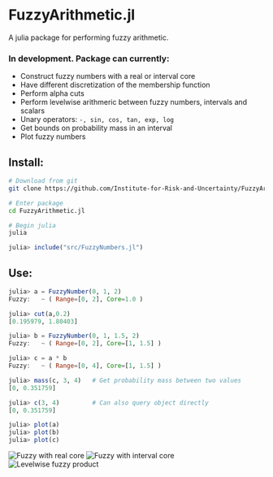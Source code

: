 # FuzzyArithmetic.jl

A julia package for performing fuzzy arithmetic.

### In development. Package can currently:

* Construct fuzzy numbers with a real or interval core
* Have different discretization of the membership function
* Perform alpha cuts
* Perform levelwise arithmeric between fuzzy numbers, intervals and scalars
* Unary operators: `-, sin, cos, tan, exp, log`
* Get bounds on probability mass in an interval
* Plot fuzzy numbers

## Install:

```BASH
# Download from git
git clone https://github.com/Institute-for-Risk-and-Uncertainty/FuzzyArithmetic.jl.git  

# Enter package
cd FuzzyArithmetic.jl       

# Begin julia
julia                       
```
```julia
julia> include("src/FuzzyNumbers.jl")
```

## Use:

```julia
julia> a = FuzzyNumber(0, 1, 2)
Fuzzy: 	 ~ ( Range=[0, 2], Core=1.0 )

julia> cut(a,0.2)
[0.195979, 1.80403]

julia> b = FuzzyNumber(0, 1, 1.5, 2)
Fuzzy: 	 ~ ( Range=[0, 2], Core=[1, 1.5] )

julia> c = a * b
Fuzzy: 	 ~ ( Range=[0, 4], Core=[1, 1.5] )

julia> mass(c, 3, 4)   # Get probability mass between two values
[0, 0.351759]

julia> c(3, 4)         # Can also query object directly
[0, 0.351759]

julia> plot(a)
julia> plot(b)
julia> plot(c)
```
![Fuzzy with real core](https://i.imgur.com/7ZYbTyR.png)
![Fuzzy with interval core](https://i.imgur.com/h8h3u7c.png)
![Levelwise fuzzy product](https://i.imgur.com/pq4djBT.png)
